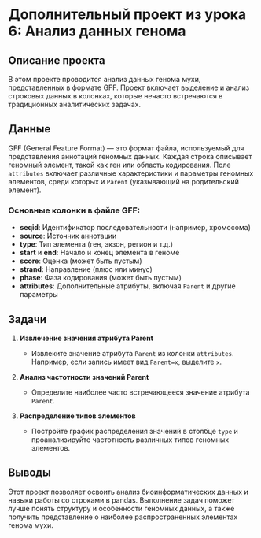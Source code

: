 # Дополнительный проект из урока 6: Анализ данных генома

## Описание проекта

В этом проекте проводится анализ данных генома мухи, представленных в формате GFF. Проект включает выделение и анализ строковых данных в колонках, которые нечасто встречаются в традиционных аналитических задачах.

## Данные

GFF (General Feature Format) — это формат файла, используемый для представления аннотаций геномных данных. Каждая строка описывает геномный элемент, такой как ген или область кодирования. Поле `attributes` включает различные характеристики и параметры геномных элементов, среди которых и `Parent` (указывающий на родительский элемент).

### Основные колонки в файле GFF:
- **seqid**: Идентификатор последовательности (например, хромосома)
- **source**: Источник аннотации
- **type**: Тип элемента (ген, экзон, регион и т.д.)
- **start** и **end**: Начало и конец элемента в геноме
- **score**: Оценка (может быть пустым)
- **strand**: Направление (плюс или минус)
- **phase**: Фаза кодирования (может быть пустым)
- **attributes**: Дополнительные атрибуты, включая `Parent` и другие параметры

## Задачи

1. **Извлечение значения атрибута Parent**
   - Извлеките значение атрибута `Parent` из колонки `attributes`. Например, если запись имеет вид `Parent=x`, выделите `x`.

2. **Анализ частотности значений Parent**
   - Определите наиболее часто встречающееся значение атрибута `Parent`.

3. **Распределение типов элементов**
   - Постройте график распределения значений в столбце `type` и проанализируйте частотность различных типов геномных элементов.

## Выводы

Этот проект позволяет освоить анализ биоинформатических данных и навыки работы со строками в pandas. Выполнение задач поможет лучше понять структуру и особенности геномных данных, а также получить представление о наиболее распространенных элементах генома мухи.

